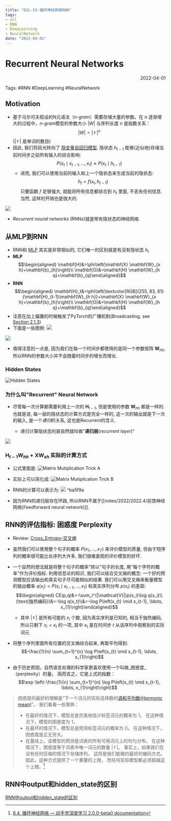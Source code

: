 ```yaml
---
title: "D2L-53-循环神经网络RNN"
tags:
- all
- RNN
- DeepLearning
- NeuralNetwork
date: "2022-04-01"
---
```

# Recurrent Neural Networks

<div align="right"> 2022-04-01</div>

Tags: #RNN #DeepLearning #NeuralNetwork 

## Motivation
- 基于马尔可夫假设的N元语法（*n-gram*）需要存储大量的参数。在 $n$ 逐渐增大的过程中，*n-gram*模型的参数大小 $|W|$ 与序列长度 $n$ 是指数关系：$$|W|=|\mathcal{V}|^n $$ ($|\mathcal{V}|$ 是单词的数目)
- 因此, 我们将目光转向了 [隐变量自回归模型](notes/2022/2022.3/D2L-48-序列模型-Sequence_Models.md#隐变量自回归模型%20Latent%20Autoregressive%20Models). 隐状态 $h_{t-1}$ 能够(近似地)存储当前时间步之前所有输入的综合影响:
	$$P\left(x_{t} \mid x_{t-1}, \ldots, x_{1}\right) \approx P\left(x_{t} \mid h_{t-1}\right)$$
	- 进而, 我们可以使用当前的输入和上一个隐状态来生成当前的隐状态:
	$$h_{t}=f\left(x_{t}, h_{t-1}\right)$$
	只要函数 $f$ 足够强大, 就能将所有信息都综合到 $h_t$ 里面, 不丢失任何信息. 当然, 这样的开销也是很大的.
	
![](notes/2022/2022.3/assets/img_2022-10-15-6.png)
- _Recurrent neural networks_ (RNNs)就是带有隐状态的神经网络.

## 从MLP到RNN
- RNN和 [MLP](notes/2022/2022.2/D2L-17-MLP-多层感知机.md) 其实是非常相似的, 它们唯一的区别就是有没有隐状态 $h_{t}$
- **MLP**
	$$\begin{aligned}
	\mathbf{H}&=\phi\left(\mathbf{X} \mathbf{W}_{x h}+\mathbf{b}_{h}\right)\\
	\mathbf{O}&=\mathbf{H} \mathbf{W}_{h q}+\mathbf{b}_{q}\end{aligned}$$
- **RNN**
$$\begin{aligned}
	\mathbf{H}_t&=\phi\left(\textcolor[RGB]{255, 83, 61}{\mathbf{H}_{t-1}\mathbf{W}_{h h}}+\mathbf{X} \mathbf{W}_{x h}+\mathbf{b}_{h}\right)\\
	 \mathbf{O}&=\mathbf{H} \mathbf{W}_{h q}+\mathbf{b}_{q}\end{aligned}$$
- 注意在加上偏置的时候触发了PyTorch的广播机制(Broadcasting, see [Section 2.1.3](https://d2l.ai/chapter_preliminaries/ndarray.html#subsec-broadcasting)) 
- 下面是一些图例:
![](notes/2022/2022.3/assets/img_2022-10-15-7.png)

![](notes/2022/2022.3/assets/img_2022-10-15-8.png)

- 值得注意的一点是, 因为我们在每一个时间步都使用的是同一个参数矩阵 $\mathbf{W}_{hh}$, 所以RNN的参数大小并不会随着时间步的增长而增长.
### Hidden States
![Hidden States](notes/2022/2022.4/Hidden%20States.svg)

### 为什么叫"Recurrent" Neural Network
- 尽管每一次计算都需要利用上一次的 $\mathbf H_{t-1}$, 但是使用的参数 $\mathbf{W}_{hh}$ 都是一样的. 也就是说, 每一层的隐状态的计算方式是完全一样的, 这一次的输出就是下一次的输入, 是一个*递归*的关系, 这也是Recurrent的含义.

	- 递归计算隐状态的层自然就叫做"**递归层**(*recurrent layer*)" 

![](notes/2022/2022.4/assets/R5nRD.jpg)

### $\mathbf{H}_{t-1}\mathbf{W}_{h h}+\mathbf{X} \mathbf{W}_{x h}$ 实际的计算方式
- 公式里面是:
![Matrix Mutiplication Trick A](notes/2022/2022.4/assets/Matrix%20Mutiplication%20Trick%20A.svg)

- 实际上可以简化成:
![Matrix Mutiplication Trick B](notes/2022/2022.4/assets/Matrix%20Mutiplication%20Trick%20B.svg)

- RNN的计算可以表示为:
![](notes/2022/2022.4/assets/rnn.svg)
 ^ba5f9a
- 因为RNN的递归层存在环路, 所以RNN不属于[[notes/2022/2022.4/前馈神经网络(Feedforward neural network)]].

## RNN的评估指标: 困惑度 Perplexity
- Review:  [Cross_Entropy-交叉熵](notes/2022/2022.2/Cross_Entropy-交叉熵.md)

- 虽然我们可以使用整个句子的概率 $P\left(x_{1}, \ldots, x_{T}\right)$ 来评价模型的质量, 但由于短序列的概率很可能比长序列大许多, 我们很难直观的评价模型的好坏.

- 一个自然的想法就是将整个句子的概率"除以"句子的长度, 用"每个字符的概率"作为评价指标. 利用信息论的知识, 我们可以结合交叉熵的概念: 一个好的预测模型应该输出和真实句子尽可能相似的结果. 我们可以用交叉熵来衡量模型的输出概率 $q(x_i)=P\left(x_{i} \mid x_{t-1}, \ldots, x_{1}\right)$ 和真实序列分布 $p(x_i)$ 的差距: 
	$$\begin{aligned}
	CE(p,q)&=-\sum_i^{|\mathcal{V}|}p(x_i)\log q(x_i)\\
	(\text{独热编码})&=-\log q(x_t)\\&=-\log P\left(x_{t} \mid x_{t-1}, \ldots, x_{1}\right)\end{aligned}$$
	- 其中 $|\mathcal{V}|$ 是所有可能的 $x_i$ 个数, 因为真实序列是已知的, 相当于独热编码, 所以只剩下 $x_i=x_t$ 的一项, 其中 $x_t$ 是在时间步 $t$ 从该序列中观察到的实际词元
- 将整个序列里面所有位置的交叉熵综合起来, 再取平均得到: $$-\frac{1}{n} \sum_{t=1}^{n} \log P\left(x_{t} \mid x_{t-1}, \ldots, x_{1}\right)$$
- 由于历史原因，自然语言处理的科学家更喜欢使用一个叫做_困惑度_（perplexity）的量。 简而言之，它是上式的指数：
	$$\exp \left(-\frac{1}{n} \sum_{t=1}^{n} \log P\left(x_{t} \mid x_{t-1}, \ldots, x_{1}\right)\right)$$
	
> 困惑度的最好的理解是“下一个词元的实际选择数的[调和平均数(*Harmonic* mean)](notes/2022/2022.5/Harmonic_Mean-调和平均数.md)”。 我们看看一些案例：
> - 在最好的情况下，模型总是完美地估计标签词元的概率为 $1$。 在这种情况下，模型的困惑度为 $1$。
> -   在最坏的情况下，模型总是预测标签词元的概率为 $0$。 在这种情况下，困惑度是正无穷大。
> -   在基线上，该模型的预测是词表的所有可用词元上的均匀分布。 在这种情况下，困惑度等于词表中唯一词元的数量 $|\mathcal{V}|$。 事实上，如果我们在没有任何压缩的情况下存储序列， 这将是我们能做的最好的编码方式。 因此，这种方式提供了一个重要的上限， 而任何实际模型都必须超越这个上限。[^1]

## RNN中output和hidden_state的区别
[RNN中output和hidden_state的区别](notes/2022/2022.4/RNN中output和hidden_state的区别.md)


[^1]: [8.4. 循环神经网络 — 动手学深度学习 2.0.0-beta0 documentation](https://zh-v2.d2l.ai/chapter_recurrent-neural-networks/rnn.html)